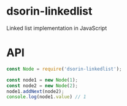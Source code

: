 # dsorin-linkedlist
Linked list implementation in JavaScript

# API
```javascript
const Node = require('dsorin-linkedlist');

const node1 = new Node(1);
const node2 = new Node(2);
node1.addNext(node2);
console.log(node1.value) // 1
```